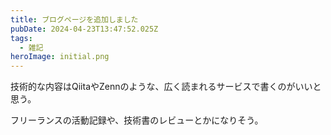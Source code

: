 ```yaml
---
title: ブログページを追加しました
pubDate: 2024-04-23T13:47:52.025Z
tags:
  - 雑記
heroImage: initial.png
---
```


技術的な内容はQiitaやZennのような、広く読まれるサービスで書くのがいいと思う。

フリーランスの活動記録や、技術書のレビューとかになりそう。
